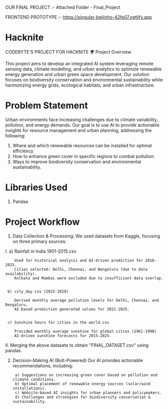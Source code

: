 OUR FINAL PROJECT :-  Attached Folder - Final_Project

FRONTEND PROTOTYPE :- https://singular-beijinho-42fe07.netlify.app

# Hacknite
CODEBYTE'S PROJECT FOR HACKNITE
🌍 Project Overview

This project aims to develop an integrated AI system leveraging remote sensing data, climate modelling, and urban analytics to optimize renewable energy generation and urban green space development. Our solution focuses on biodiversity conservation and environmental sustainability while harmonizing energy grids, ecological habitats, and urban infrastructure.

# Problem Statement
Urban environments face increasing challenges due to climate variability, pollution, and energy demands. Our goal is to use AI to provide actionable insights for resource management and urban planning, addressing the following:
1. Where and which renewable resources can be installed for optimal efficiency.
2. How to enhance green cover in specific regions to combat pollution.
3. Ways to improve biodiversity conservation and environmental sustainability.

# Libraries Used 
1. Pandas

# Project Workflow
1. Data Collection & Processing:
   We used datasets from Kaggle, focusing on three primary sources:

  I. a) Rainfall in India 1901-2015.csv

        Used for historical analysis and AI-driven prediction for 2016-2025.
        Cities selected: Delhi, Chennai, and Bengaluru (due to data availability).
        Kolkata and Mumbai were excluded due to insufficient data overlap.


     b) city_day.csv (2015-2020) 

        Derived monthly average pollution levels for Delhi, Chennai, and Bengaluru.
        AI-based prediction generated values for 2021-2025.
   

     c) Sunshine hours for cities in the world.csv 

        Provided monthly average sunshine for global cities (1961-1990)
        AI-driven sunshine forecasts for 2015-2025.
  
  II. Merging the above datasets to obtain "FINAL_DATASET.csv" using pandas.

2. Decision-Making AI (Bolt-Powered)
     Our AI provides actionable recommendations, including:

        a) Suggestions on increasing green cover based on pollution and climate conditions.
        b) Optimal placement of renewable energy sources (solar/wind installations).
        c) Website-based AI insights for urban planners and policymakers.
        d) Challenges and strategies for biodiversity conservation & sustainability.
   

